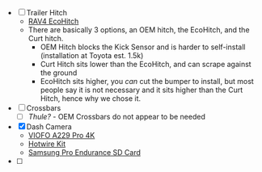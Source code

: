- [ ] Trailer Hitch
	- [RAV4 EcoHitch](https://torkliftcentral.com/x7396)
	- There are basically 3 options, an OEM hitch, the EcoHitch, and the Curt hitch.
		- OEM Hitch blocks the Kick Sensor and is harder to self-install (installation at Toyota est. 1.5k)
		- Curt Hitch sits lower than the EcoHitch, and can scrape against the ground
		- EcoHitch sits higher, you _can_ cut the bumper to install, but most people say it is not necessary and it sits higher than the Curt Hitch, hence why we chose it.
- [ ] Crossbars
	- [ ] _Thule?_ - OEM Crossbars do not appear to be needed
- [x] Dash Camera
	- [VIOFO A229 Pro 4K](https://www.amazon.com/dp/B0CKYFSKNN?psc=1&ref=ppx_yo2ov_dt_b_product_details)
	- [Hotwire Kit](https://www.amazon.com/dp/B0CHDXPGP1?psc=1&ref=ppx_yo2ov_dt_b_product_details)
	- [Samsung Pro Endurance SD Card](https://www.amazon.com/dp/B09WB3D5GQ?psc=1&ref=ppx_yo2ov_dt_b_product_details)
- [ ] 